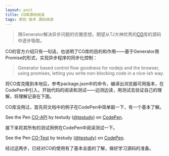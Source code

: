 ```yaml
---
layout: post
title: CO库源码阅读
tags: 原创 技术 源码阅读
---
```


> 用Generator解决异步问题的优雅思想，期望从TJ大神优秀的[CO](https://github.com/tj/co)库的源码中逐步吸取。

CO的官方介绍只有一句话，也说明了CO库的目的和作用——基于Generator用Promise的形式，实现异步程序的同步化控制：

> Generator based control flow goodness for nodejs and the browser, using promises, letting you write non-blocking code in a nice-ish way.

将CO库克隆到本地后，参考package.json中的命令，编译出浏览器可用版本，在CodePen中引入，开始代码的阅读和测试——边测边读，用测试去验证自己的理解，将理解记录在下面。

CO库没用过，首先将文档中的例子在CodePen中简单敲一下，有一个基本了解。
<p data-height="265" data-theme-id="0" data-slug-hash="EXYpWm" data-default-tab="js" data-user="testudy" data-embed-version="2" data-pen-title="CO-API" data-preview="true" class="codepen">See the Pen <a href="https://codepen.io/testudy/pen/EXYpWm/">CO-API</a> by testudy (<a href="https://codepen.io/testudy">@testudy</a>) on <a href="https://codepen.io">CodePen</a>.</p>

接下来将其所有的测试用例在CodePen中阅读测试一下。
<p data-height="265" data-theme-id="0" data-slug-hash="gRYdEL" data-default-tab="result" data-user="testudy" data-embed-version="2" data-pen-title="CO-Test" data-preview="true" class="codepen">See the Pen <a href="https://codepen.io/testudy/pen/gRYdEL/">CO-Test</a> by testudy (<a href="https://codepen.io/testudy">@testudy</a>) on <a href="https://codepen.io">CodePen</a>.</p>

经过这两步，已经对CO的使用有了基本全面的了解，做好学习源码的准备。


<script async src="https://production-assets.codepen.io/assets/embed/ei.js"></script>
